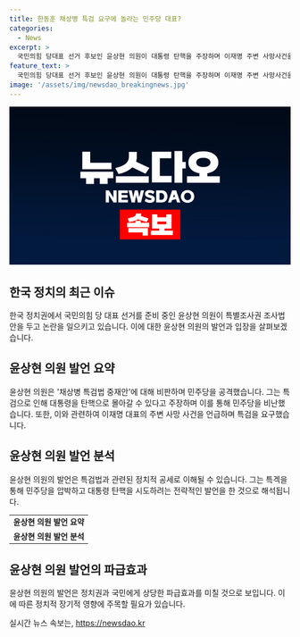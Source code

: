 ```yaml
---
title: 한동훈 채상병 특검 요구에 놀라는 민주당 대표?
categories:
  - News
excerpt: >
  국민의힘 당대표 선거 후보인 윤상현 의원이 대통령 탄핵을 주장하며 이재명 주변 사망사건을 특검해야 한다고 주장했다. 민주당의 채상병특검법에 대한 비난과 대통령을 몰아갈 것이라는 우려를 나타냈으며, 한동훈 후보를 비판했다. 또한, 이재명 대표 주변 사망 사건을 언급하며 특검이 필요하다고 강조했다. 함께 나경원·원희룡 후보와의 연대론에 대한 반대 입장을 피력했다.
feature_text: >
  국민의힘 당대표 선거 후보인 윤상현 의원이 대통령 탄핵을 주장하며 이재명 주변 사망사건을 특검해야 한다고 주장했다. 민주당의 채상병특검법에 대한 비난과 대통령을 몰아갈 것이라는 우려를 나타냈으며, 한동훈 후보를 비판했다. 또한, 이재명 대표 주변 사망 사건을 언급하며 특검이 필요하다고 강조했다. 함께 나경원·원희룡 후보와의 연대론에 대한 반대 입장을 피력했다.
image: '/assets/img/newsdao_breakingnews.jpg'
---
```


<p><img src="/assets/img/newsdao_breakingnews.jpg" alt="ontimetimes 속보" /></p>

<h2 data-ke-size="size26">한국 정치의 최근 이슈</h2>

<p data-ke-size="size16">한국 정치권에서 국민의힘 당 대표 선거를 준비 중인 윤상현 의원이 특별조사권 조사법안을 두고 논란을 일으키고 있습니다. 이에 대한 윤상현 의원의 발언과 입장을 살펴보겠습니다.</p>

<h2 data-ke-size="size26">윤상현 의원 발언 요약</h2>

<p data-ke-size="size16">윤상현 의원은 '채상병 특검법 중재안'에 대해 비판하며 민주당을 공격했습니다. 그는 특검으로 인해 대통령을 탄핵으로 몰아갈 수 있다고 주장하며 이를 통해 민주당을 비난했습니다. 또한, 이와 관련하여 이재명 대표의 주변 사망 사건을 언급하며 특검을 요구했습니다.</p>

<h2 data-ke-size="size26">윤상현 의원 발언 분석</h2>

<p data-ke-size="size16">윤상현 의원의 발언은 특검법과 관련된 정치적 공세로 이해될 수 있습니다. 그는 특겍을 통해 민주당을 압박하고 대통령 탄핵을 시도하려는 전략적인 발언을 한 것으로 해석됩니다.</p>

<table>
  <tr>
    <td style="text-align: center; height: 17px;"><b>윤상현 의원 발언 요약</b></td>
  </tr>
  <tr>
    <td style="text-align: center; height: 17px;"><b>윤상현 의원 발언 분석</b></td>
  </tr>
</table>

<h2 data-ke-size="size26">윤상현 의원 발언의 파급효과</h2>

<p data-ke-size="size16">윤상현 의원의 발언은 정치권과 국민에게 상당한 파급효과를 미칠 것으로 보입니다. 이에 따른 정치적 장기적 영향에 주목할 필요가 있습니다.</p>
실시간 뉴스 속보는, <a href="https://newsdao.kr" rel="dofollow">https://newsdao.kr</a>


